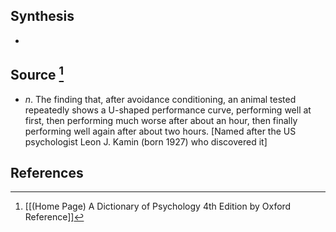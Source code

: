 ## Synthesis
- 
## Source [^1]
- $n$. The finding that, after avoidance conditioning, an animal tested repeatedly shows a U-shaped performance curve, performing well at first, then performing much worse after about an hour, then finally performing well again after about two hours. \[Named after the US psychologist Leon J. Kamin (born 1927) who discovered it]
## References

[^1]: [[(Home Page) A Dictionary of Psychology 4th Edition by Oxford Reference]]